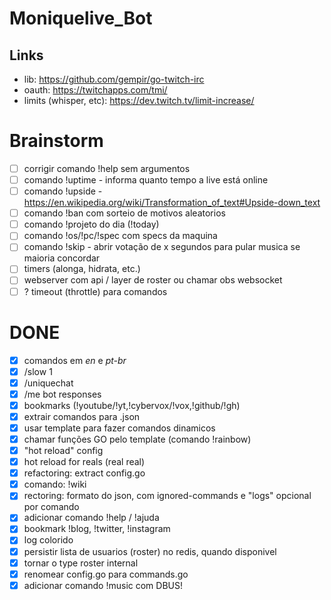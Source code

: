 # Moniquelive_Bot

## Links

- lib: https://github.com/gempir/go-twitch-irc
- oauth: https://twitchapps.com/tmi/
- limits (whisper, etc): https://dev.twitch.tv/limit-increase/

# Brainstorm

- [ ] corrigir comando !help sem argumentos
- [ ] comando !uptime - informa quanto tempo a live está online
- [ ] comando !upside - https://en.wikipedia.org/wiki/Transformation_of_text#Upside-down_text
- [ ] comando !ban com sorteio de motivos aleatorios
- [ ] comando !projeto do dia (!today)
- [ ] comando !os/!pc/!spec com specs da maquina
- [ ] comando !skip - abrir votação de x segundos para pular musica se maioria concordar
- [ ] timers (alonga, hidrata, etc.)
- [ ] webserver com api / layer de roster ou chamar obs websocket
- [ ] ? timeout (throttle) para comandos

# DONE
- [x] comandos em _en_ e _pt-br_
- [x] /slow 1
- [x] /uniquechat
- [x] /me bot responses
- [x] bookmarks (!youtube/!yt,!cybervox/!vox,!github/!gh)
- [x] extrair comandos para .json
- [x] usar template para fazer comandos dinamicos
- [x] chamar funções GO pelo template (comando !rainbow)
- [x] "hot reload" config
- [x] hot reload for reals (real real)
- [x] refactoring: extract config.go
- [x] comando: !wiki
- [x] rectoring: formato do json, com ignored-commands e "logs" opcional por comando
- [x] adicionar comando !help / !ajuda
- [x] bookmark !blog, !twitter, !instagram
- [x] log colorido
- [x] persistir lista de usuarios (roster) no redis, quando disponivel
- [x] tornar o type roster internal
- [x] renomear config.go para commands.go
- [x] adicionar comando !music com DBUS!
